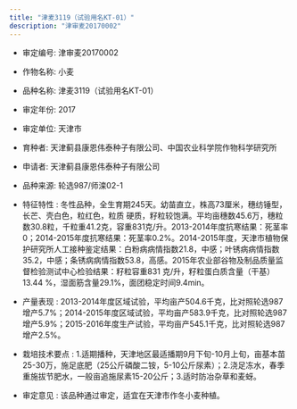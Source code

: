 ```yaml
---
title: "津麦3119（试验用名KT-01）"
description: "津审麦20170002"
---
```

* 审定编号:  津审麦20170002

*  作物名称:  小麦

*  品种名称:  津麦3119（试验用名KT-01）

*  审定年份:  2017

*  审定单位:  天津市

* 育种者:  天津蓟县康恩伟泰种子有限公司、中国农业科学院作物科学研究所

*  申请者:  天津蓟县康恩伟泰种子有限公司

*  品种来源:  轮选987/师滦02-1

*  特征特性 : 
冬性品种，全生育期245天。幼苗直立，株高73厘米，穗纺锤型，长芒、壳白色，粒红色，粒质 硬质，籽粒较饱满。平均亩穗数45.6万，穗粒数30.8粒，千粒重41.2克，容重831克/升。2013-2014年度抗寒结果：死茎率0；2014-2015年度抗寒结果：死茎率0.2%。2014-2015年度，天津市植物保护研究所人工接种鉴定结果：白粉病病情指数21.8，中感；叶锈病病情指数35.2，中感；条锈病病情指数53.8，高感。2015年农业部谷物及制品质量监督检验测试中心检验结果：籽粒容重831 克/升，籽粒蛋白质含量（干基）13.44 %，湿面筋含量29.1%，面团稳定时间9.4min。
 
*  产量表现 : 
2013-2014年度区域试验，平均亩产504.6千克，比对照轮选987增产5.7%；2014-2015年度区域试验，平均亩产583.9千克，比对照轮选987增产5.9%；2015-2016年度生产试验，平均亩产545.1千克，比对照轮选987增产2.5%。

*  栽培技术要点 : 
1.适期播种，天津地区最适播期9月下旬-10月上旬，亩基本苗25-30万，施足底肥（25公斤磷酸二铵，5-10公斤尿素）；2.浇足冻水，春季重施拔节肥水，一般亩追施尿素15-20公斤；3.适时防冶杂草和麦蚜。

*  审定意见 : 
该品种通过审定，适宜在天津市作冬小麦种植。
